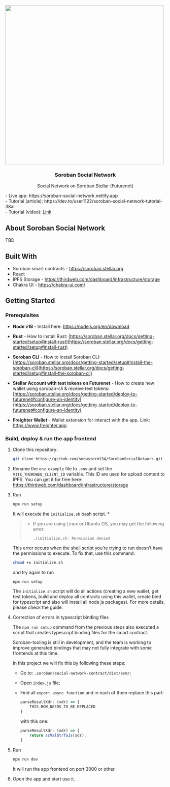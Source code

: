 <div>
<img src="projectLogo.png" width="500">

<h3 align="center">Soroban Social Network</h3>

  <p align="center">Social Network on Soroban Stellar (Futurenet)</p>
    - Live app: https://soroban-social-network.netlify.app<br/>
    - Tutorial (article): https://dev.to/user1122/soroban-social-network-tutorial-38ai<br/>
    - Tutorial (video): <a href="https://www.youtube.com/watch?v=-RHDKI1Uk3g">Link</a>
</div>


## About Soroban Social Network

TBD

## Built With

- Soroban smart contracts - https://soroban.stellar.org
- React
- IPFS Storage - https://thirdweb.com/dashboard/infrastructure/storage
- Chakra UI - https://chakra-ui.com/

## Getting Started

### Prerequisites

* **Node v18** - Install here: https://nodejs.org/en/download
  
* **Rust** - How to install Rust: 
  [https://soroban.stellar.org/docs/getting-started/setup#install-rust](https://soroban.stellar.org/docs/getting-started/setup#install-rust)

* **Soroban CLI** - How to install Soroban CLI: 
  [https://soroban.stellar.org/docs/getting-started/setup#install-the-soroban-cli](https://soroban.stellar.org/docs/getting-started/setup#install-the-soroban-cli)
  
* **Stellar Account with test tokens on Futurenet** - How to create new wallet using soroban-cli & receive test tokens:
  [https://soroban.stellar.org/docs/getting-started/deploy-to-futurenet#configure-an-identity](https://soroban.stellar.org/docs/getting-started/deploy-to-futurenet#configure-an-identity)

* **Freighter Wallet** - Wallet extension for interact with the app. Link: https://www.freighter.app



### Build, deploy & run the app frontend

1. Clone this repository:
   ```sh
   git clone https://github.com/snowstorm134/SorobanSocialNetwork.git
   ```

2. Rename the `env.example` file to `.env` and set the `VITE_THIRDWEB_CLIENT_ID` variable. This ID are used for upload content to IPFS. You can get it for free here: https://thirdweb.com/dashboard/infrastructure/storage
   
3. Run
   ```sh
   npm run setup
   ```
    It will execute the `initialize.sh` bash script. *

    > * If you are using Linux or Ubuntu OS, you may get the following error:
    >   
    >   `./initialize.sh: Permission denied`

    This error occurs when the shell script you’re trying to run doesn’t have the permissions to execute. To fix that, use this command:

    ```sh
    chmod +x initialize.sh
    ```

    and try again to run 
    
    ```sh
    npm run setup
    ```

    The `initialize.sh` script will do all actions (creating a new wallet, get test tokens, build and deploy all contracts using this wallet, create bind for typescript and also will install all node js packages). For more details, please check the guide.


4. Correction of errors in typescript binding files

    The `npm run setup` command from the previous steps also executed a script that creates typescript binding files for the smart contract.

    Soroban-tooling is still in development, and the team is working to improve generated bindings that may not fully integrate with some frontends at this time.

    In this project we will fix this by following these steps:
    - Go to: `.soroban/social-network-contract/dist/esm/`;
    - Open `index.js` file;
    - Find all `export async function` and in each of them replace this part:

      ```js
      parseResultXdr: (xdr) => {
          THIS_ROW_NEEDS_TO_BE_REPLACED
      }
      ```
    
      with this one:
      ```js
      parseResultXdr: (xdr) => {
          return scValStrToJs(xdr);
      }
      ```
      
5. Run
   ```sh
   npm run dev
   ```
   It will run the app frontend on port 3000 or other.
 
6. Open the app and start use it.
